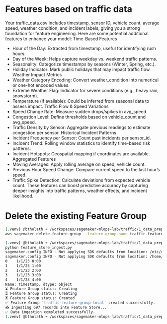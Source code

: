 
# Features based on traffic data
Your traffic_data.csv includes timestamp, sensor ID, vehicle count, average speed, weather condition, and incident labels, giving you a strong foundation for feature engineering. Here are some potential additional features to enhance your model:
Time-Based Features
- Hour of the Day: Extracted from timestamp, useful for identifying rush hours.
- Day of the Week: Helps capture weekday vs. weekend traffic patterns.
- Seasonality: Categorize timestamps by seasons (Winter, Spring, etc.).
- Holiday Indicator: Mark public holidays that may impact traffic flow.
Weather Impact Metrics
- Weather Category Encoding: Convert weather_condition into numerical or one-hot encoded values.
- Extreme Weather Flag: Indicator for severe conditions (e.g., heavy rain, snowstorm).
- Temperature (if available): Could be inferred from seasonal data to assess impact.
Traffic Flow & Speed Variations
- Speed Change Rate: Measure sudden drops/spikes in avg_speed.
- Congestion Level: Define thresholds based on vehicle_count and avg_speed.
- Traffic Density by Sensor: Aggregate previous readings to estimate congestion per sensor.
Historical Incident Patterns
- Incident Frequency per Sensor: Count past incidents per sensor_id.
- Incident Trend: Rolling window statistics to identify time-based risk patterns.
- Incident Hotspots: Geospatial mapping if coordinates are available.
Aggregated Features
- Moving Averages: Apply rolling average on speed, vehicle count.
- Previous Hour Speed Change: Compare current speed to the last hour’s speed.
- Traffic Spike Detection: Calculate deviations from expected vehicle count.
These features can boost predictive accuracy by capturing deeper insights into traffic patterns, weather effects, and incident likelihood. 


# Delete the existing Feature Group
```bash
(.venv) @btholath ➜ /workspaces/sagemaker-mlops-lab/traffic/1_data_preparation (main) $ 
aws sagemaker delete-feature-group --feature-group-name traffic-feature-group-local

(.venv) @btholath ➜ /workspaces/sagemaker-mlops-lab/traffic/1_data_preparation (main) $ 
python feature_store_ingest.py
sagemaker.config INFO - Not applying SDK defaults from location: /etc/xdg/sagemaker/config.yaml
sagemaker.config INFO - Not applying SDK defaults from location: /home/codespace/.config/sagemaker/config.yaml
0    1/1/23 0:00
1    1/1/23 1:00
2    1/1/23 2:00
3    1/1/23 3:00
4    1/1/23 4:00
Name: timestamp, dtype: object
⏳ Feature Group status: Creating
⏳ Feature Group status: Creating
⏳ Feature Group status: Created
✅ Feature Group 'traffic-feature-group-local' created successfully.
📥 Ingesting 697 records into Feature Store...
✅ Data ingestion completed successfully.
(.venv) @btholath ➜ /workspaces/sagemaker-mlops-lab/traffic/1_data_preparation (main) $ 
```